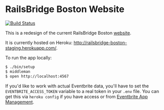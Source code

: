 RailsBridge Boston Website
==========================

[![Build
Status](https://travis-ci.org/railsbridge-boston/website.svg?branch=master)](https://travis-ci.org/railsbridge-boston/website)

This is a redesign of the current RailsBridge Boston [website](http://www.railsbridgeboston.org).

It is currently hosted on Heroku: http://railsbridge-boston-staging.herokuapp.com/.

To run the app locally:
```sh
$ ./bin/setup
$ middleman
$ open http://localhost:4567
```

If you'd like to work with actual Eventbrite data, you'll have to set the
`EVENTBRITE_ACCESS_TOKEN` variable to a real token in your `.env` file. You can
get this via `heroku config` if you have access or from [Eventbrite App
Management].

[Eventbrite App Management]: http://www.eventbrite.com/myaccount/apps/
